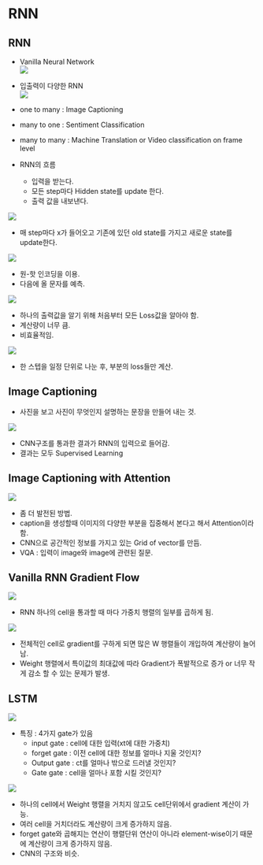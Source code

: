# RNN  

## RNN  
* Vanilla Neural Network  
![](2022-03-28-20-23-32.png)

* 입출력이 다양한 RNN  
![](2022-03-28-20-24-50.png)
* one to many : Image Captioning  
* many to one : Sentiment Classification  
* many to many : Machine Translation or Video classification on frame level  

* RNN의 흐름  
    * 입력을 받는다.  
    * 모든 step마다 Hidden state를 update 한다.  
    * 출력 값을 내보낸다.  

![](2022-03-28-20-27-04.png)

* 매 step마다 x가 들어오고 기존에 있던 old state를 가지고 새로운 state를 update한다.  

![](2022-03-28-20-30-23.png)
* 원-핫 인코딩을 이용.  
* 다음에 올 문자를 예측.  

![](2022-03-28-20-32-05.png)
* 하나의 출력값을 알기 위해 처음부터 모든 Loss값을 알아야 함.  
* 계산량이 너무 큼.  
* 비효율적임.  

![](2022-03-28-20-33-20.png)
* 한 스텝을 일정 단위로 나눈 후, 부분의 loss들만 계산.  

## Image Captioning  
* 사진을 보고 사진이 무엇인지 설명하는 문장을 만들어 내는 것.  

![](2022-03-28-20-35-46.png)
* CNN구조를 통과한 결과가 RNN의 입력으로 들어감.  
* 결과는 모두 Supervised Learning  

## Image Captioning with Attention  

![](2022-03-28-20-38-59.png)
* 좀 더 발전된 방법.  
* caption을 생성할때 이미지의 다양한 부분을 집중해서 본다고 해서 Attention이라 함.  
* CNN으로 공간적인 정보를 가지고 있는 Grid of vector를 만듬.  
* VQA : 입력이 image와 image에 관련된 질문.  

## Vanilla RNN Gradient Flow  
![](2022-03-28-20-46-53.png)

* RNN 하나의 cell을 통과할 때 마다 가중치 행렬의 일부를 곱하게 됨.  

![](2022-03-28-20-48-46.png)

* 전체적인 cell로 gradient를 구하게 되면 많은 W 행렬들이 개입하여 계산량이 늘어남.  
* Weight 행렬에서 특이값의 최대값에 따라 Gradient가 폭발적으로 증가 or 너무 작게 감소 할 수 있는 문제가 발생.  

## LSTM  
![](2022-03-28-20-51-25.png)
* 특징 : 4가지 gate가 있음
    * input gate : cell에 대한 입력(xt에 대한 가중치)  
    * forget gate : 이전 cell에 대한 정보를 얼마나 지울 것인지?  
    * Output gate : ct를 얼마나 밖으로 드러낼 것인지?  
    * Gate gate : cell을 얼마나 포함 시킬 것인지?  

![](2022-03-28-20-52-28.png)
* 하나의 cell에서 Weight 행렬을 거치지 않고도 cell단위에서 gradient 계산이 가능.  
* 여러 cell을 거치더라도 계산량이 크게 증가하지 않음.  
* forget gate와 곱해지는 연산이 행렬단위 연산이 아니라 element-wise이기 때문에 계산량이 크게 증가하지 않음.  
* CNN의 구조와 비슷.  